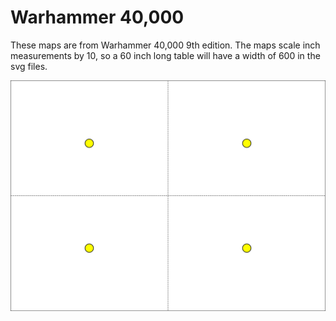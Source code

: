 # Warhammer 40,000

These maps are from Warhammer 40,000 9th edition. The maps scale inch measurements by 10, so a 60 inch long table will have a width of 600 in the svg files. 

![The Four Pillars](core-book/strike-force/the-four-pillars.svg)